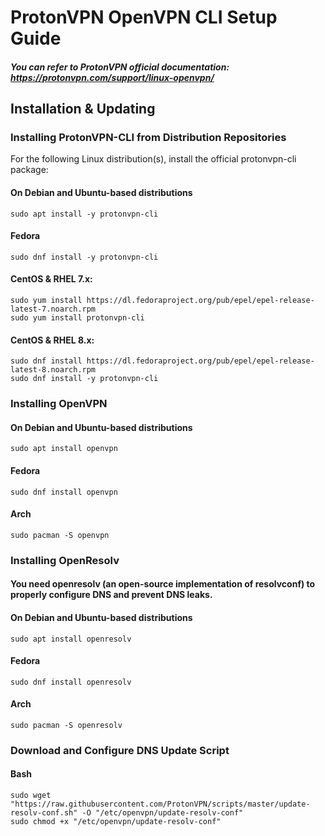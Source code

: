 # ProtonVPN OpenVPN CLI Setup Guide
##### You can refer to ProtonVPN official documentation: https://protonvpn.com/support/linux-openvpn/

## Installation & Updating
### Installing ProtonVPN-CLI from Distribution Repositories

For the following Linux distribution(s), install the official protonvpn-cli package:

#### On Debian and Ubuntu-based distributions
```
sudo apt install -y protonvpn-cli
```
#### Fedora
```
sudo dnf install -y protonvpn-cli
```
#### CentOS & RHEL 7.x:
```
sudo yum install https://dl.fedoraproject.org/pub/epel/epel-release-latest-7.noarch.rpm
sudo yum install protonvpn-cli
```
#### CentOS & RHEL 8.x:
```
sudo dnf install https://dl.fedoraproject.org/pub/epel/epel-release-latest-8.noarch.rpm
sudo dnf install -y protonvpn-cli
```

### Installing OpenVPN 

#### On Debian and Ubuntu-based distributions
```
sudo apt install openvpn
```
#### Fedora
```
sudo dnf install openvpn
```
#### Arch
```
sudo pacman -S openvpn
```

### Installing OpenResolv
#### You need openresolv (an open-source implementation of resolvconf) to properly configure DNS and prevent DNS leaks.
#### On Debian and Ubuntu-based distributions
```
sudo apt install openresolv
```
#### Fedora
```
sudo dnf install openresolv
```
#### Arch
```
sudo pacman -S openresolv
```

### Download and Configure DNS Update Script
#### Bash
```
sudo wget "https://raw.githubusercontent.com/ProtonVPN/scripts/master/update-resolv-conf.sh" -O "/etc/openvpn/update-resolv-conf"
sudo chmod +x "/etc/openvpn/update-resolv-conf"
```
